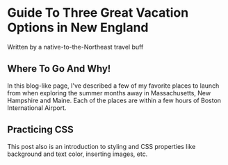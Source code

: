 # Guide To Three Great Vacation Options in New England

Written by a native-to-the-Northeast travel buff

## Where To Go And Why!

In this blog-like page, I've described a few of my favorite places to launch from when exploring the summer months away in Massachusetts, New Hampshire and Maine. Each of the places are within a few hours of Boston International Airport.

## Practicing CSS 

This post also is an introduction to styling and CSS properties like background and text color, inserting images, etc. 
